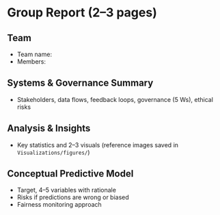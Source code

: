 # Group Report (2–3 pages)

## Team

- Team name:
- Members:

## Systems & Governance Summary

- Stakeholders, data flows, feedback loops, governance (5 Ws), ethical risks

## Analysis & Insights

- Key statistics and 2–3 visuals (reference images saved in `Visualizations/figures/`)

## Conceptual Predictive Model

- Target, 4–5 variables with rationale
- Risks if predictions are wrong or biased
- Fairness monitoring approach
